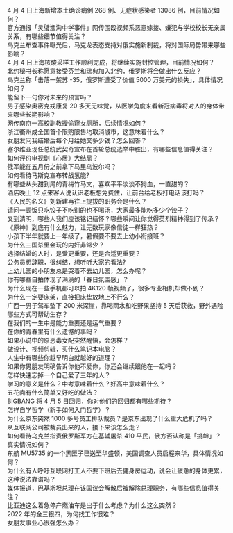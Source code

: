 4 月 4 日上海新增本土确诊病例 268 例、无症状感染者 13086 例，目前情况如何？  
官方通报「灵璧渔沟中学事件」网传围殴视频系恶意嫁接、嫌犯与学校校长无亲属关系，有哪些细节值得关注？  
乌克兰布查事件曝光后，马克龙表态支持对俄实施新制裁，将对国际局势带来哪些影响？  
4 月 4 日上海核酸采样工作顺利完成，将继续实施封控管理，目前情况如何？  
北约秘书长称愿意接受芬兰和瑞典加入北约，俄罗斯将会做出什么反应？  
乌克兰称「击落一架苏 -35，俄罗斯遭受了价值 5000 万美元的损失」，具体情况如何？  
能留下一句你对未来的预言吗？  
男子感染奥密克戎康复 20 多天无味觉，从医学角度来看新冠病毒将对人的身体带来哪些长期影响？  
网传南京一高校副教授偷窥女厕所，后续情况如何？  
浙江衢州成全国首个限购限售均取消城市，这意味着什么？  
女朋友问我结婚后每个月给她交多少钱？怎么回答？  
塞尔维亚现任总统武契奇宣布在首轮总统选举中胜出，有哪些信息值得关注？  
如何评价电视剧《心居》大结局？  
俄军能在五月份之前拿下马里乌波尔吗？  
如何看待马斯克宣布转战氢能?  
有哪些从头甜到尾的青梅竹马文，喜欢平平淡淡不狗血，一直甜的？  
酒店晚上 12 点来客人说认识老板想免费住，让前台给老板打电话该打吗？  
《人民的名义》刘新建再往上提拔的职务会是什么？  
请问一顿饭只吃饺子不吃别的也不喝汤，大家最多能吃多少个饺子？  
又到清明，哪些人我们应该铭记缅怀？哪些瞬间让你觉得英烈精神得到了传承？  
《原神》到底有什么魅力，让无数玩家像信徒一样狂热？  
小孩下半年就要上一年级了，暑假要不要去上幼小衔接班？  
为什么三国杀里会玩的内奸非常少？  
选择结婚的人时，是爱更重要，还是合适更重要？  
公务员想辞职，很纠结，想听听大家的看法?  
上幼儿园的小朋友总是哭着不去幼儿园，怎么办呢？  
你有哪些自拍体现了满满的「春日氛围感」？  
为什么现在一些手机都可以拍 4K120 帧视频了，很多专业相机却做不到？  
为什么一定要床架，直接把床垫放地上不行么？  
广西一男子驾车坠下 200 米深崖，靠喝雨水和吃野果坚持 5 天后获救，野外遇险哪些方式可帮助生存？  
在我们的一生中是能力重要还是运气重要？  
在你的青春里有什么遗憾的事吗？  
如果小说中的原恶毒女配突然醒悟，会怎样？  
做设计、视频剪辑，买什么笔记本电脑？  
人生中有哪些你越早明白就越好的道理？  
如果你男朋友明确告诉你他不爱你，你还会继续跟他在一起吗？  
怎样快速忘掉一个自己爱了三年的人？  
学习的意义是什么？中考意味着什么？好高中意味着什么？  
五花肉有什么简单又好吃的做法？  
BIGBANG 将 4 月 5 日回归，你对他们的回归都有哪些期待？  
怎样自学哲学（新手如何入门哲学）？  
为什么京东突然 1000 多号员工排队裁员？是京东出现了什么重大危机了吗？  
从互联网公司被裁员出来的人，接下来该怎么走？  
如何看待乌克兰指责俄罗斯军方在基辅屠杀 410 平民，俄方否认称是「挑衅」？真实情况如何？  
东航 MU5735 的一个黑匣子已送至华盛顿，美国调查人员启程来华，具体情况如何？  
为什么有人呼吁互联网打工人不要下班后去健身房运动，说会让疲惫的身体更累，这种说法靠谱吗？  
媒体报道，巴基斯坦总理在该国议会解散后被解除总理职务，有哪些信息值得关注？  
比亚迪这么着急停产燃油车是出于什么考虑？为什么这么突然？  
2022 年的金三银四，为何找工作很难？  
女朋友事业心很强怎么办？  
